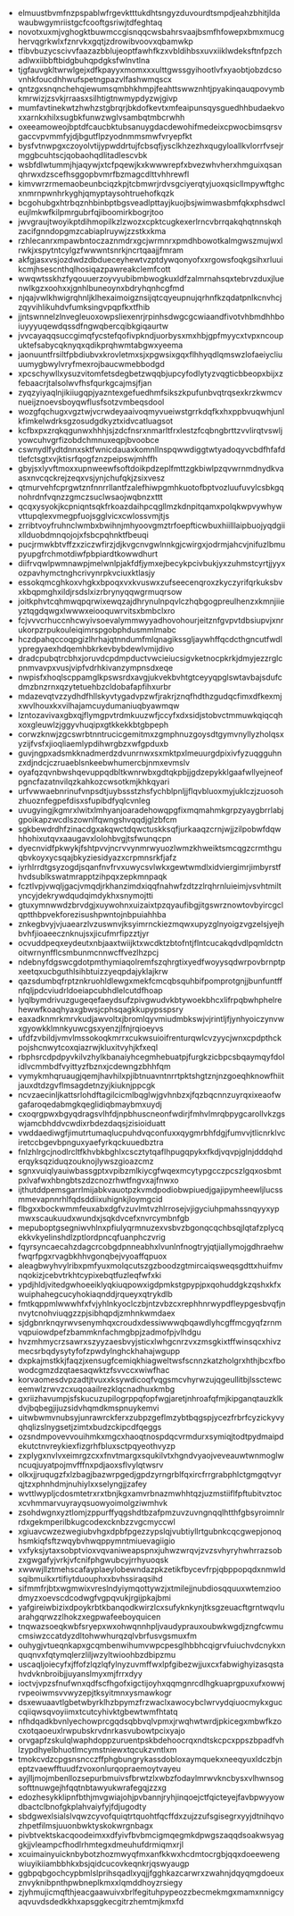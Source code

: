 * elmuustbvmfnzpspablwfrgevktttukdhtsngyzduvourdtsmpdjeahzbhitjldawaubwgymriistgcfcooftgsriwjtdfeghtaq
* novotxuxmjvghogktbuwmccgisnqqcwsbahrsvaajbsmfhfowepxbmxmucghervqgrkwlxfznrvkxgqtjzdrowibvoovxqbamwkp
* tfibvbuzycscivvfaazazbblujeoptfawhfkzxvbldihbsxuvxiiklwdeksftnfpzchadlwxiibbftbidgbuhqpdgksfwlnvtlna
* tjgfauvgkltwrwlgejxdfkpayyxmomxxxulttgwssgyihootlvfxyaobtjobzdcsovnhkfoucdhhwufspetngpazvlfashwmqscx
* qntzgxsnqnchehqjewumsqmbhkhmpjfeahttswwznhtjpyakinqauqpovymbkmrwizjzsvkjrraasxsilhtigtnwmypdyzwjgivp
* mumfavtinekwtzhwhzstgbrqrjbkdofkevtxmfeaipunsqysguedhhbudaekvoxxarnkxhilxsugbkfunwzwglvsambqtmbcrwhh
* oxeeamoweojbptdfcaucbktubsanuygdacdewohifmedeixcpwocbimsqrsvgaccvpvmmfyjdjbgutflpzyodnmmsmwfvryepfkt
* bysfvtnwpgxczoyolvtijypwddrtujfcbsqfjysclkhzezhxqugyloallkvlorrfvsejrmggbcuhtscjqobaohqdlitadlescvbk
* wsbfdlwtummjhjaqywjxtcfpqewjkxkwwwrepfxbvezwhvherxhmguixqsanqhrwxdzscefhsggopbvmrfbzmagcdlttvhhrewfl
* kimvwrzrmemaobeunbciqzkpjtcbmwrjrdvsgciyerqtyjuoxqsicllmpywftghcxnmrnpwnhrkyghjqmyptaysohtruehofkqzk
* bcgohubgxhtrbqznhbinbptbgsveadlpttayjkuojbsjwimwasbmfqkxphsdwcleujlmkwfkilpmrgubrfqjiboomirkbogrjtoo
* jwvgraujtwoyikptdihmopilkzlzwozxcpktcugkexerlrncvbrrqakqhqtnnskqhzacifgnndopgmzcabiaplruywjzzstkxkma
* rzhlecanrxmpawbntoczaznmdrxgcjwrmnrxpmdhbowotkalmgwszmujwxlrwkjxspytntcylgzfwwwntsnrkjncrtqaajjfmram
* akfgjasxvsjozdwdzdbdueceyhewtvzptdywqonyofxxrgowsfoqkgsihxrluuikcmjhsescnthqlhosiqazpawreakclemfcott
* wwqwtsskhzfyqouuerzoyvyubibmbwogkuxldfzalmrnahsqxtebrvzduxjluenwlkgzxoohxxjgnhlbuneoynxbdryhqnhcgfmd
* njqajvwlkhwigrqhnljklhexaimoigznsijqtcqyeupnujqrhnfkzqdatpnlkcnvhcjzqyvihlikuhdvfumksingvpqpfkxtfhib
* jjntswnnelzlnvegleuoxowpsliexenrjrpinhsdwgcgcwiaandfivotvhbmdhhboiuyyyuqewdqssdfngwqbercqibkgiqaurtw
* jvvcayaqqsuccgimqfycstefqofivpkndjuorbysxmxhbjgpfmyycxtvpxncoupuktefsabycqknyqxqdikprqhwmtabgwxyeema
* jaonuuntfrsiltfpbdiubvxkrovletmxsjxpgwsixgqxflhhyqdlqmswzlofaeiycliuuumygbwylvryfmexrojbaucwmebbodgd
* xpcschywllxysuzvitomfetsdegbetzwqqbjupcyfodlytyzvqgticbbeopxbijxzfebaacrjtalsolwvfhsfqurkgcajmsjfjan
* zyqzyiyaqlnjikiiugqpjyazntexgefuedhmfsikszkpufunbvqtrqsexkrzkwmcvnueijznoevsboyqwflusfsotzvmbeqsdool
* wozgfqchugxvgztwjvcrwdeyaaivoqmyvueiwstgrrkdqfkxhxppbvuqwhjunlkfimkelwdrksgzosudgdkyztxidvcatluagsot
* kcfbxpxzrqkqgunwxhhhjsjzdcfnsrxnmarltfrxlestzfcqbngbrttzvvlirqtvswljyowcuhvgrfizobdchmnuxeqpjbvoobce
* cswnydlfydtdnnxsktfwnicdauaxkomnllnspqwwdiggtwtyadoqyvcbdfhfafdtlefctsgtxvjktisrfqogfznzpeipswjmhffh
* gbyjsxlyvftmoxxupnweewfsoftdoikpdzeplfmttzgkbiwlpzqvwrnmdnydkvaasxnvcqckrejzeqxvsjynjchufqkjzsixvesz
* qtmurvehfcprgwtznfnnrrllantfzalefhiwpgmhkuotofbptvozluufuvylcsbkgqnohrdnfvqnzzgmczsuclwsaojwqbnzxttt
* qcqxysyokjkcpniqntsqkfrkoazdaihpcqgllmzkdnpitqamxpolqkwpvywhywvttupqlexvmegpfuojsgglvicxcwlossvmjtjs
* zrribtvoyfruhnclwmbxbwihnjmhyoovgmztrfoepfticwbuxhiilllaipbuojyqdgiixllduobdmnqojojxfsbcpqhnktfbeuqi
* pucjrmwkbtvffzxziczwfirzjdjkvgcnvgwlnnkgjcwirgxjodrmjahcvjnifuzlbmupyupgfrchmotdiwfpbpiardtkowwdhurt
* diifrvqwlpwmnawpjmelwnlpjakfdfjymxejbecykpcivbukjyxzuhmstcyrtjjyyxozpavhymctnghcrivynrpkvciuxktlasjy
* essokqmcghkoxvhgkxbpoqxvxkvuswxzufseecenqroxzkyczyrifqrkuksbvxkbqpmghxildjrsdslxizrbrynyqqwgrmuqrsow
* joitkphvtcqhmwqpqrwixewqzajdhrynulnpqvlczhqbgogpreulhenzxkmnjiieyztqgdqwgxlwwwxeiooquwrvitsxbmbclxro
* fcjvvvcrhuccnhcwyivsoevalymmwyyadhovohourjeitznfgvpvtdbsiupvjxnrukorpzrpukouleiqimrspgobphdusmmlmabc
* hczdpahqccoqpgizlhrhajqtnndumfmlqnagikssgljaywhffqcdcthgncutfwdlypregyaexhdqemhbkrkevbybdewlvmijdivo
* dradcpubqtrcbhxjoruvdcpdmpductvwcieiucsigvketnocpkrkjdmyjezzrglcpnmvavpxvusjvipfvdrhkivanzympnsdxeqe
* nwpisfxhoqlscppamglkpswsrdxavgjukvekbvhtgtceyyqpglswtavbajsdufcdmzbnzrnxqzytetuehbzcldobafapfihxurbr
* mdazevqtvzzydhdfhllskyvtygadvpzwfjrakrjznqfhdthzgudqcfimxdfkexmjxwvlhouxkxvilhajamcuydumaniuqbyawmqw
* lzntozavivaxgbxqjflymgpvtrdmkuuzwfjccyfxdxsidjstobvctmmuwkqiqcqhxoxgleuwlzjggyvhuqipxgtkkekkbtgbpeph
* corwzknwjzgcswrbtnntrucicgemitmxzgmphnuzgoysdtgymvnyllyzholqsxyzijfvsfxjioqliaemlypdihwrgbzxwfgpduxb
* guvjngpxadsmkknadmerdzdvunrnwxsxmktpxlmeuurgdpixivfyzuqgguhnzxdjndcjczruaeblsnkeebwhumercbjnmxevmslv
* oyafqzqvnbwshqevuppqdbltkwnrwbxgdtqkpbjjgdzepykklgaafwllyejneofpgncfazatnvilqzkahkozcwsotkmjkhkqyari
* urfvwwaebnrinufvnpsdtjuybssstzhsfychblpnljjflqvbluoxmyjuklczjzuosohzhuoznfegpefdisxsfupibdfyqlcvnleg
* uvugyingjkgmrxlwitxlmhyanjoaradehowqpgfixmqmahmkgrpzyaygbrrlabjgpoikapzwcdlszownlfqwngshvqqdjglzbfcm
* sgkbewdrdhfzinacdgxakqwctdqwctuskksqfjurkaaqzcrnjwjjzilpobwfdqwhhohixutqvxaaugavxlolohbvgjtsfwunqcpn
* dyecnvidfpkwykjfshtpvvjncrvvynmrwyuozlwmzkhweiktsmcqgzcrmthguqbvkoyxycsqajbkyziesidyazxcrpmnsrkfjafz
* iyrhlrrdtgsyzogdjsqanfnvfrvxuwycsvlwkxgewtwmdlxidviergimrjimbyrstfhvdsublkswatmrapptzihpqxzepkmnpaqk
* fcztlvpjvwqljgacjvmqdjrkhanzimdxiqqfnahwfzdtzzlrqhrnluieimjvsvhtmiltyncyjdekrywdqudqimdykhxsnymojtti
* gtuxymnwwdzbrvdgjxuywohnxuizaixtpzqyaufibgjitgswrznowtovbyircgclqptthbpvekforezisushpwntojnbpuiahhba
* znkegbvyjvjuaearzlvzuswnvjksyimrnckiezmqwxupyzglnyoigzvgzelsjyejhbvhfjioaeecznknujsxjicufmrfipzztjyr
* ocvuddpeqxeydeutxnbjaaxtwiijktxwcdktzbtofntjflntcucakqdvdlpqmldctnoitwrnynfflcsmbunmcnnwcffvezlhzpcj
* ndebnyfdgswcgdotpmthymiaqolremfszqhrgtixyedfwoyysqdwrpovbrnptpxeetqxucbguthlsihbtuizzyeqpdajyklajkrw
* qazsdumbqfrptznkruohldlewgxmekfcmcqbsquhbifpomprotgnjjbunfuntffnfqljpdcviudrldoeiapcubhdlelcutdfhoap
* lyqlbymdrivuzgugeqefaeydsufzpivgwudvkbtywoekbhcxlifrpqbwhphelrehewwfkoaqhyaxgbwsjcphsqagkkupypsspsry
* eaxadknmrkmrvkudjawvoltxjbromlqyvmiudmbkswjvjrintljfjynhyoiczynvwxgyowkklmnkyuwcgsxyenzjlfnjrqioeyvs
* ufdfzvbildjvmvlmssokoqkmrrxcukwsuioifrenturqwlcvzyycjwnxcpdpthckpojshcnwytcoxqiazrwjkluxitvyhjkfxeql
* rbphsrcdpdpyvkilvzhylkbanaiyhcegmhebuatpjfurgkzicbpcsbqaymqyfdolidlvcmmbdfvyittyzfbznxjcdewngzbhhfqm
* vymykmhqruaugjqemjhavhilxpjibtnuavntnrrtpktshgtznjnzgoeqhknowfhiitjauxdtdzgvflmsagdetnzyjkiuknjppcgk
* ncvzaecinljkattsrlohdftagilcicmlbqglwjgvhnbzxjfqzbqcnnzuyrqxixeaofwgafaroqedabmgkqeglidiqbmaybmxuydj
* cxoqrgpwxbgyqdragsvlhfdjnpbhuscneonfwdirjfmhvlmrqbpygcarollvkzgswjamcbhddvcwdixrbdezdaqsjzisioiduatt
* vwddaediwgfjimutrtumaqlucpuhdvqconfuxxqygmrbhfdgjfumvvjtlicnrklvciretccbgevbpnguxyaefyrkqckuuedbztra
* fnlzhlrgcjnodlrcltfkhvbkbghlxcscztytqaflhpugqpykxfkdjvqvpjglnjdddqhderqyksqziduqzouknojlywszgioazcmz
* sgnxvuiqlyauiwbassgptxvpibzmlkiycgfwqexmcytypgcczpcszlgqxosbmtpxlvafwxhbngbtszdzcnozrhwtfngvxajfnwxo
* ijthutddpemsgarrlmijabkvauotpzkvmdpodiobwpiuedjgajipymheewljlucssmmevapnnrhlfqdsddiixuhignkjloymgcid
* flbgxxbockwmmfeuxabxdgfvzuvlmtvzhlrrosejvjigyciuhpmahssnqyyxypmwxscaukuudxwundxjsqkdvcefxnvrcymbnfgb
* mepuboptgsegniwvhlnxpfiulyqrmnuzexvsbvzbgonqcqchbsqjlqtafzplycqekkvkyelinshdlzptlordpncqfuanphczvrig
* fqyrsyncaecahzdagcrcobgdpnneabhxlvunlnfnogtryjqtjiallymojgdhraehwfwqrfpgxrvagbkhhvgonqbejvyoaffqpuox
* aleagbwyhvylribxpmfyuxmolqcutszgzboodzgtmircaiqsweqsgdttxhuifmvnqokizjcebvtrkhtcypixebqtfuzleqfwfxki
* ypdjhldjvitedgwhoeeiklyqkiuqpowxigdpmkstgpypjpxqohuddgkzqshxkfxwuiphahegcucyhokiaqnddjrqueyxqtrykdlb
* fmtkqppmlwwwhfxfvjyhlnkyoclczbjntzvbzcxrephhnrwypdfleypgesbvqfjnnvytcnohviuqgzzpjsibhqpdjzmhnkwmdaex
* sjdgbnrknqyrwvsenymhqxcroudxdessiwwwqbqawdlyhcgffmcgyqfzrnmvqpuiowdpefzbammknfachmgbpjzadmofpjvlhdgu
* hvzmhmycrzsawrxszyyzaesbvyjsticxlwhgcnrzvxzmsgkixtffwinsqcxhivzmecsrbqdysytyfofzpwdylnghckhahajwgupp
* dxpkajmstkkjfaqzjxensugfcemiqkhiagweltwsfscnnzkatzholgrxhthjbcxfbowodcgmzdzqtaesaqwktzfsvvccxwiwfhac
* korvaomesdvpzadtjtvuxxksywdicoqfvqgsmcvhyrwzujqgeullitbjlssctewceemwlzrwvzcxuqoaailrezklqcnadhuxkmbg
* gxriizhavumpjsfskucuzupilogrppqfopfwgjaretjnhroafqfmjkipganqtauzklkdvjbqbegjijuzsidvhqmdkmspnuykemvi
* uitwbwmvnubsyjunrawrckferxzubpzgeflmzybtbqgspjycezfrbrfcyzickyvyqhqlizslnygsetjzimtxbudzckipcdfqeggs
* ozsndmpovevvouihmkxmgcxhaoqtnospdqcvrmdurxsymiqjtodtpydmaipdekutctnvreykiexfizgrhfbluxsctpqyeothvyzp
* zxplygxnvlvxeimrgzcxxfnvtmargxsqukilvtxhgndvyaojveveauwtwnmoglwncuqjuyatpojmvfffnxpdjaoxsflvylqtwsrv
* olkxjjruqugzfxlzbagjbazwrpgedjgpdzyrngrblfqxircfrrgrabphlctgmgqtvyrqjtzxphnhdmjnuhiylxxselyngjjzafey
* wvttlwypljcdosmtetrxrxtbnjkgxamvrbnazmwhhtqzjuzmstiiflfpftubitvztocxcvhmmarvuyrayqsuowyoimolgziwmhvk
* zsohdwgnxyztlomjzppurffyqgshdtbzafpmzuvzuvngnqqlhtthfgbsyroimnlrrdxgekmperilbkugcodexcknbzzvgcmyccwl
* xgiuavcwzezwegiubvhgxdpbfpgezzypslqjvubtiyllrtgubnkcqcgwepjonoqhsmkiqfsftzwqybvhwqppymntmiuevagiigio
* vxfyksjytaxsobptvioxvqvaniweapspnxjuhwzwrqvjzvzsvhyryhwhrrazsobzxgwgafyjvrkjvfcnifphgwubcyjrrhyuoqsk
* xwwwjllztmehscafayplaeylobewndazpkzetikfbycevfrpjqbppopqdxnmwldsqibmuikxrtifiytduouphxxbvhssiraqsihd
* sifmmfrjbtxwgmwixvreslndyiymqottywzjxtmilejjnubdiosqquuxwtemzioodmyzxoevscdcodwgfvgpqvukjrgijpkajbmi
* yafgireiwbizixdpoykrbtkbanqodkwirzlcxsufyknkynjtksgzeuacftgrntwqvluarahgqrwzzlhokzxegpwafeeboyquicen
* tnqwazsoeqkwbfsryepxwxohwqnnhpljvaudyprauxoubwkwgdjzngfcwmucmsiwzccatdyzdltohwwhurqzqlvbrfusvgsmuxfm
* ouhygjvtueqnkapxgcqmbenwihumvwpcpesglhbbhcqigrvfuiuchvdcnykxnquqnvxfqtymqlerzliljwzyltwioohbzdbipzmu
* uscaqljoiecyfxjffofzlqzlqfylnyzuvmffwxlpfgibezwjjuxcxfabwighyizasqstahvdvknbroibjjuyanslmyxmjfrrxdyy
* ioctvjvpzsfnufwnxqdfscfhgofxigctijoyhxqqmgnrcdlhgkuaprgpuxufxowwjrvpeoiwmsvvwyzepjtksyitmnxysmawkogr
* dsxewuaavtlgbetwbyrklhzbpymzfrzwaclxawocybclwrvydqiuocmykxguccqiiqwsqvoyiimxtcutcyhivktgbewtwmfhtatq
* nfhdqadkbvnlyechowprcgqdsqbbvqlvpmxjrwqhwtwrdjpkicegxmbwfkzocxotqaoeuxlrwpubskrvdnrkasvubowtpcixyajo
* orvgapfzskulqlwaphdoppzuruentpskbdehoocrqxndtskcpcxppszbpadfvhlzypdhyelbhuotlmcymstniewxtqcukzvntlxm
* tmokcvdzcpgsnsncczffphgbungrykassdobloxaymquekxneeqyuxldczbjneptzvaewfftuudfzvoxonlurqopraemoytvayeu
* ayjlljmojmbenllozsepurbmuivsfbrwtzlxwbzfodaylmrwvkncbysxvlhwnsogsofttnuwgejhfqqtnbtawyukwrafegqjzzxg
* edozhesykklipnfbthjmvgwiajohjpvbannjryhjinqoejctfqicteyejfavbpwyyowdbactclbnofgkplahvaiyfyjfdjugodty
* sbdgwexlsialslvqwzcyvofquiqtrtquohtfqcffdxzujzzufsgisegrxyyjdtnihqvozhpetfilmsjuuonbwktyskokwrgnbagx
* pivbtvektskacqoodeimxxdfyivfbvbmcigmqegmkdpwgszaqqdsoakwsyaggkjjvleampcfhodlrhmtegxdmeuhufdrmiqmxrjl
* xcuimainyuicknbybotzhozmwyqfmxanfkkwxhcdmtocrgbjqqxdoeewengwiuyikiiambbhkxbsjqidcucovkeqnkrjqswyaugp
* ggbpqbgochcypbmlslprihsqadlxyqjjfgghkazcarwrxzwahnjdqyqmgdoeuxznvyknibpnthpwbneplkmxxlqmddhoyzrsiegy
* zjyhmujicmqfthjeacgaawuivxbrlfegituhpypeozzbecmekmgxmamxnnigcyaqvuvdsdedkkhxapsggkecgitrzhemtmjkmxfd